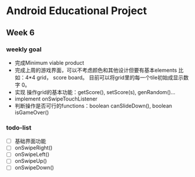 # Android Educational Project
## Week 6 
### weekly goal
- 完成Minimum viable product
- 完成上周的游戏界面，可以不考虑颜色和其他设计但要有基本elements 比如：4*4 grid， score board。 目前可以将grid里的每一个tile初始成显示数字 0。
- 实现 操作grid的基本功能：getScore(), setScore(s), genRandom()...
- implement onSwipeTouchListener
- 判断操作是否可行的functions：boolean canSlideDown(), boolean isGameOver()
### todo-list
- [ ] 基础界面功能
- [ ] onSwipeRight()
- [ ] onSwipeLeft()
- [ ] onSwipeUp()
- [ ] onSwipeDown()
